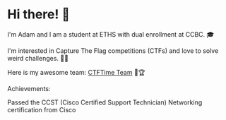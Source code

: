 # Hi there! 👋

I'm Adam and I am a student at ETHS with dual enrollment at CCBC. 🎓

I'm interested in Capture The Flag competitions (CTFs) and love to solve weird challenges. 🧠💡

Here is my awesome team: [CTFTime Team](https://ctftime.org/team/287976) 🚩🏆

Achievements: 

Passed the CCST (Cisco Certified Support Technician) Networking certification from Cisco



